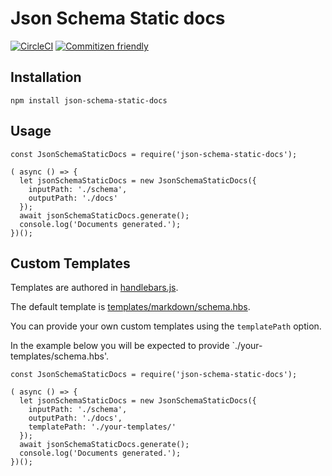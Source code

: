 # Json Schema Static docs

[![CircleCI](https://circleci.com/gh/tomcollins/json-schema-static-docs/tree/master.svg?style=svg)](https://circleci.com/gh/tomcollins/json-schema-static-docs/tree/master) [![Commitizen friendly](https://img.shields.io/badge/commitizen-friendly-brightgreen.svg)](http://commitizen.github.io/cz-cli/)


## Installation

```
npm install json-schema-static-docs
```

## Usage

```
const JsonSchemaStaticDocs = require('json-schema-static-docs');

( async () => {
  let jsonSchemaStaticDocs = new JsonSchemaStaticDocs({
    inputPath: './schema',
    outputPath: './docs'
  });
  await jsonSchemaStaticDocs.generate();
  console.log('Documents generated.');
})();
```

## Custom Templates

Templates are authored in [handlebars.js](https://handlebarsjs.com). 

The default template is [templates/markdown/schema.hbs](https://github.com/tomcollins/json-schema-static-docs/blob/master/templates/markdown/schema.hbs). 

You can provide your own custom templates using the `templatePath` option.

In the example below you will be expected to provide `./your-templates/schema.hbs'.

```
const JsonSchemaStaticDocs = require('json-schema-static-docs');

( async () => {
  let jsonSchemaStaticDocs = new JsonSchemaStaticDocs({
    inputPath: './schema',
    outputPath: './docs',
    templatePath: './your-templates/'
  });
  await jsonSchemaStaticDocs.generate();
  console.log('Documents generated.');
})();
```
